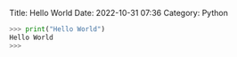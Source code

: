 Title: Hello World
Date: 2022-10-31 07:36
Category: Python

```python
>>> print("Hello World")
Hello World
>>>
```